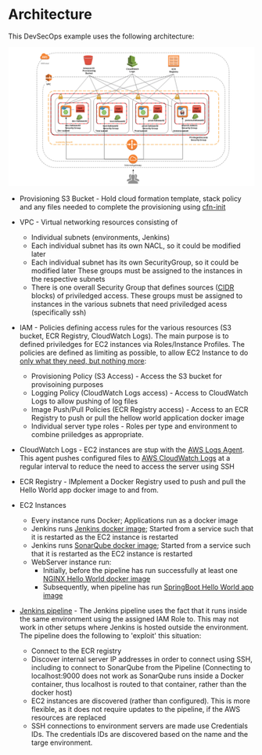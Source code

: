 # Architecture

This DevSecOps example uses the following architecture:

![Architecture](./images/devsecops-example-architecture.png)


- Provisioning S3 Bucket - Hold cloud formation template, stack policy and any files 
  needed to complete the provisioning using [cfn-init]

- VPC - Virtual networking resources consisting of
    * Individual subnets (environments, Jenkins)
    * Each individual subnet has its own NACL, so it could be modified later
    * Each individual subnet has its own SecurityGroup, so it could be modified later
      These groups must be assigned to the instances in the respective subnets
    * There is one overall Security Group that defines sources ([CIDR] blocks) of 
      priviledged access.
      These groups must be assigned to instances in the various subnets that need
      priviledged acess (specifically ssh)

- IAM - Policies defining access rules for the various resources (S3 bucket, ECR Registry,
  CloudWatch Logs). The main purpose is to defined priviledges for EC2 instances via 
  Roles/Instance Profiles. The policies are defined as limiting as possible, to allow 
  EC2 Instance to do
  [only what they need, but nothing more](https://en.wikipedia.org/wiki/Principle_of_least_privilege):
    * Provisioning Policy (S3 Access) - Access the S3 bucket for provisoining purposes
    * Logging Policy (CloudWatch Logs access) - Access to CloudWatch Logs to allow pushing of 
      log files
    * Image Push/Pull Policies (ECR Registry access) - Access to an ECR Registry to push or pull
      the hellow world application docker image
    * Individual server type roles - Roles per type and environment to combine priiledges as
      appropriate.

- CloudWatch Logs - EC2 instances are stup with the [AWS Logs Agent]. This agent pushes 
  configured files to [AWS CloudWatch Logs] at a regular interval to reduce the need to access
  the server using SSH


- ECR Registry - IMplement a Docker Registry used to push and pull the Hello World app
  docker image to and from.

- EC2 Instances 
    * Every instance runs Docker; Applications run as a docker image
    * Jenkins runs [Jenkins docker image];
      Started from a service such that it is restarted as the EC2 instance is restarted
    * Jenkins runs [SonarQube docker image];
      Started from a service such that it is restarted as the EC2 instance is restarted
    * WebServer instance run:
        - Initially, before the pipeline has run successfully at least one
          [NGINX Hello World docker image]
        - Subsequently, when pipeline has run [SpringBoot Hello World app image](../Dockerfile)

- [Jenkins pipeline](../Jenkinsfile) - 
  The Jenkins pipeline uses the fact that it runs inside the same environment
  using the assigned IAM Role to. This may not work in other setups where Jenkins is 
  hosted outside the environment.
  The pipeline does the following to 'exploit' this situation:
    * Connect to the ECR registry 
    * Discover internal server IP addresses in order to connect using SSH,
      including to connect to SonarQube from the Pipeline 
      (Connecting to localhost:9000 does not work as SonarQube runs inside a Docker container,
      thus localhost is routed to that container, rather than the docker host)
    * EC2 instances are discovered (rather than configured).
      This is more flexible, as it does not require updates to the pipeline, if the
      AWS resources are replaced
    * SSH connections to environment servers are made use Credentials IDs.
      The credentials IDs are discovered based on the name and the targe environment.




[cfn-init]: http://docs.aws.amazon.com/AWSCloudFormation/latest/UserGuide/aws-resource-init.html
[CIDR]: https://en.wikipedia.org/wiki/Classless_Inter-Domain_Routing
[AWS Logs Agent]: http://docs.aws.amazon.com/AmazonCloudWatch/latest/logs/QuickStartEC2Instance.html
[AWS CloudWatch Logs]: http://docs.aws.amazon.com/AmazonCloudWatch/latest/logs/WhatIsCloudWatchLogs.html
[Jenkins docker image]: https://hub.docker.com/_/jenkins/
[SonarQube docker image]: https://hub.docker.com/_/sonarqube/
[NGINX Hello World docker image]: https://hub.docker.com/r/kitematic/hello-world-nginx/